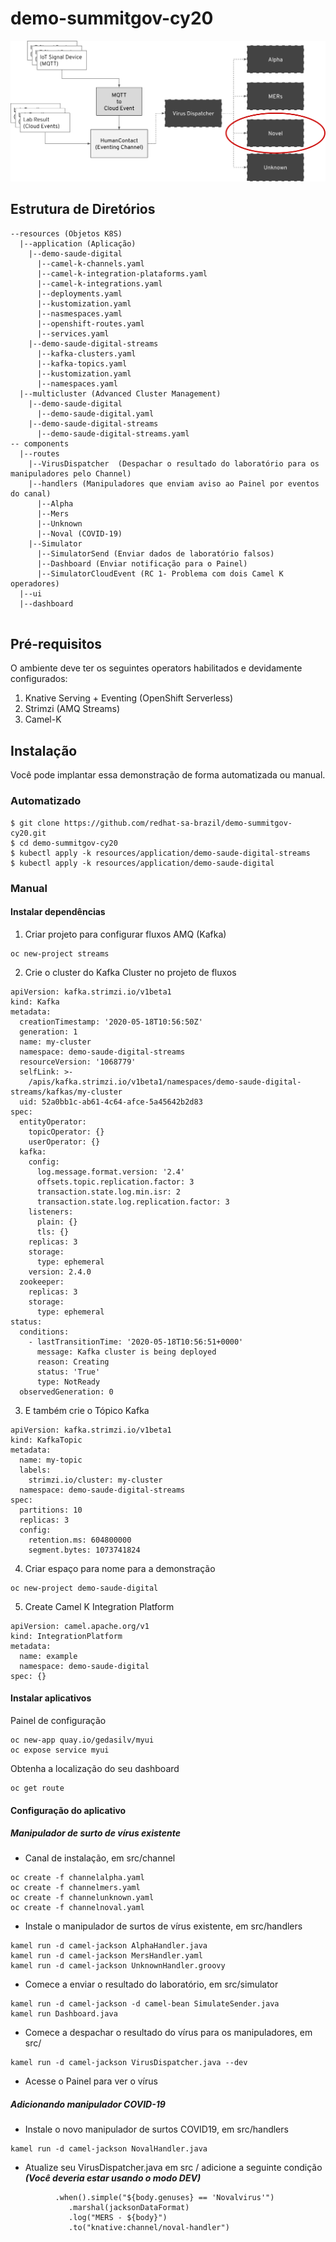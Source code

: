 # demo-summitgov-cy20

![](diagram.png)

## Estrutura de Diretórios

```
--resources (Objetos K8S)   
  |--application (Aplicação)  
    |--demo-saude-digital
      |--camel-k-channels.yaml
      |--camel-k-integration-plataforms.yaml
      |--camel-k-integrations.yaml
      |--deployments.yaml
      |--kustomization.yaml
      |--nasmespaces.yaml
      |--openshift-routes.yaml
      |--services.yaml
    |--demo-saude-digital-streams
      |--kafka-clusters.yaml
      |--kafka-topics.yaml
      |--kustomization.yaml
      |--namespaces.yaml
  |--multicluster (Advanced Cluster Management)
    |--demo-saude-digital
      |--demo-saude-digital.yaml
    |--demo-saude-digital-streams
      |--demo-saude-digital-streams.yaml
-- components
  |--routes
    |--VirusDispatcher	(Despachar o resultado do laboratório para os manipuladores pelo Channel)
    |--handlers (Manipuladores que enviam aviso ao Painel por eventos do canal)
      |--Alpha
      |--Mers
      |--Unknown
      |--Noval (COVID-19)
    |--Simulator
      |--SimulatorSend (Enviar dados de laboratório falsos)
      |--Dashboard (Enviar notificação para o Painel)
      |--SimulatorCloudEvent (RC 1- Problema com dois Camel K operadores)
  |--ui
  |--dashboard
    
```

## Pré-requisitos

O ambiente deve ter os seguintes operators habilitados e devidamente configurados:

1. Knative Serving + Eventing (OpenShift Serverless)
1. Strimzi (AMQ Streams)
1. Camel-K


## Instalação

Você pode implantar essa demonstração de forma automatizada ou manual.

### Automatizado

```
$ git clone https://github.com/redhat-sa-brazil/demo-summitgov-cy20.git
$ cd demo-summitgov-cy20
$ kubectl apply -k resources/application/demo-saude-digital-streams
$ kubectl apply -k resources/application/demo-saude-digital

```

### Manual

#### Instalar dependências

1. Criar projeto para configurar fluxos AMQ (Kafka)

```
oc new-project streams

```

2. Crie o cluster do Kafka Cluster no projeto de fluxos

```
apiVersion: kafka.strimzi.io/v1beta1
kind: Kafka
metadata:
  creationTimestamp: '2020-05-18T10:56:50Z'
  generation: 1
  name: my-cluster
  namespace: demo-saude-digital-streams
  resourceVersion: '1068779'
  selfLink: >-
    /apis/kafka.strimzi.io/v1beta1/namespaces/demo-saude-digital-streams/kafkas/my-cluster
  uid: 52a0bb1c-ab61-4c64-afce-5a45642b2d83
spec:
  entityOperator:
    topicOperator: {}
    userOperator: {}
  kafka:
    config:
      log.message.format.version: '2.4'
      offsets.topic.replication.factor: 3
      transaction.state.log.min.isr: 2
      transaction.state.log.replication.factor: 3
    listeners:
      plain: {}
      tls: {}
    replicas: 3
    storage:
      type: ephemeral
    version: 2.4.0
  zookeeper:
    replicas: 3
    storage:
      type: ephemeral
status:
  conditions:
    - lastTransitionTime: '2020-05-18T10:56:51+0000'
      message: Kafka cluster is being deployed
      reason: Creating
      status: 'True'
      type: NotReady
  observedGeneration: 0
```

3. E também crie o Tópico Kafka

```
apiVersion: kafka.strimzi.io/v1beta1
kind: KafkaTopic
metadata:
  name: my-topic
  labels:
    strimzi.io/cluster: my-cluster
  namespace: demo-saude-digital-streams
spec:
  partitions: 10
  replicas: 3
  config:
    retention.ms: 604800000
    segment.bytes: 1073741824
```

4. Criar espaço para nome para a demonstração

```
oc new-project demo-saude-digital

```

5. Create Camel K Integration Platform

```
apiVersion: camel.apache.org/v1
kind: IntegrationPlatform
metadata:
  name: example
  namespace: demo-saude-digital
spec: {}
```


#### Instalar aplicativos

Painel de configuração

```
oc new-app quay.io/gedasilv/myui
oc expose service myui
```

Obtenha a localização do seu dashboard

```
oc get route
```


#### Configuração do aplicativo

##### Manipulador de surto de vírus existente

- Canal de instalação, em src/channel

```
oc create -f channelalpha.yaml		
oc create -f channelmers.yaml
oc create -f channelunknown.yaml
oc create -f channelnoval.yaml		
```

- Instale o manipulador de surtos de vírus existente, em src/handlers

```
kamel run -d camel-jackson AlphaHandler.java
kamel run -d camel-jackson MersHandler.yaml
kamel run -d camel-jackson UnknownHandler.groovy
```


- Comece a enviar o resultado do laboratório, em src/simulator

```
kamel run -d camel-jackson -d camel-bean SimulateSender.java 
kamel run Dashboard.java
```

- Comece a despachar o resultado do vírus para os manipuladores, em src/

```
kamel run -d camel-jackson VirusDispatcher.java --dev
```

- Acesse o Painel para ver o vírus


##### Adicionando manipulador COVID-19

- Instale o novo manipulador de surtos COVID19, em src/handlers

```
kamel run -d camel-jackson NovalHandler.java
```

- Atualize seu VirusDispatcher.java em src / adicione a seguinte condição ***(Você deveria estar usando o modo DEV)***

```
	      .when().simple("${body.genuses} == 'Novalvirus'")
             .marshal(jacksonDataFormat)
             .log("MERS - ${body}")
             .to("knative:channel/noval-handler")
```

